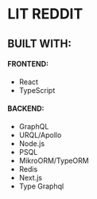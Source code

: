 # LIT REDDIT

## BUILT WITH:
#### FRONTEND:
* React
* TypeScript
#### BACKEND:
* GraphQL
* URQL/Apollo
* Node.js
* PSQL
* MikroORM/TypeORM
* Redis
* Next.js
* Type Graphql